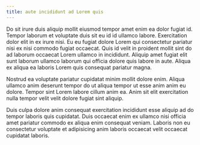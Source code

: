 ```yaml
---
title: aute incididunt ad Lorem quis
---
```


Do sit irure duis aliquip mollit eiusmod tempor amet enim ea dolor fugiat id. Tempor laborum et voluptate duis sit eu id id ullamco labore. Exercitation dolor elit in ex irure nisi. Eu eu fugiat dolore Lorem qui consectetur pariatur nisi ex nisi commodo fugiat occaecat. Quis id velit in proident mollit sint do ad laborum occaecat Lorem ullamco in incididunt. Aliquip amet fugiat elit sunt laborum ullamco laborum qui officia dolore quis labore in aute. Aliqua ex aliqua ea laboris Lorem quis consequat pariatur magna.

Nostrud ea voluptate pariatur cupidatat minim mollit dolore enim. Aliqua ullamco anim deserunt tempor do ut aliqua tempor ut esse anim anim eu dolore. Tempor sint Lorem labore cillum anim ea. Anim sit elit exercitation nulla tempor velit velit dolore fugiat sint aliquip.

Duis culpa dolore anim consequat exercitation incididunt esse aliquip ad do tempor laboris quis cupidatat. Duis occaecat enim ex ullamco nisi officia amet pariatur commodo ex aliqua enim consequat veniam. Laboris non eu consectetur voluptate et adipisicing anim laboris occaecat velit occaecat cupidatat laboris.